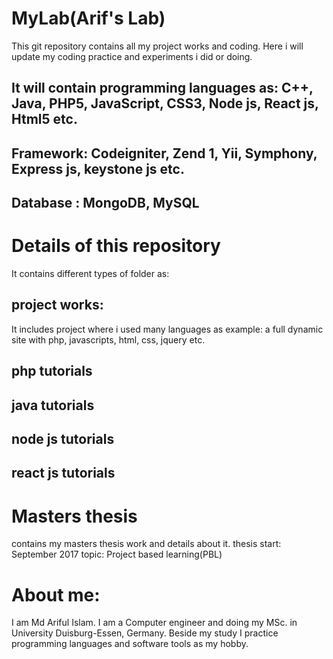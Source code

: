 # MyLab(Arif's Lab)
This git repository contains all my project works and coding.
Here i will update my coding practice and experiments i did or doing.

## It will contain programming languages as: C++, Java, PHP5, JavaScript, CSS3, Node js, React js, Html5 etc.
## Framework: Codeigniter, Zend 1, Yii, Symphony, Express js, keystone js etc.
## Database : MongoDB, MySQL

# Details of this repository
It contains different types of folder as:
## project works:
It includes project where i used many languages as example: a full dynamic site with php, javascripts, html, css, jquery etc.
## php tutorials
## java tutorials
## node js tutorials
## react js tutorials

# Masters thesis
contains my masters thesis work and details about it.
thesis start: September 2017
topic: Project based learning(PBL)

# About me:
I am Md Ariful Islam. I am a Computer engineer and doing my MSc. in University Duisburg-Essen, Germany. Beside my study
I practice programming languages and software tools as my hobby. 


